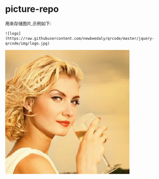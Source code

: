 # picture-repo



用来存储图片,示例如下:

	![logo](https://raw.githubusercontent.com/newbeedaly/qrcode/master/jquery-qrcode/img/logo.jpg)


![logo](https://raw.githubusercontent.com/newbeedaly/qrcode/master/jquery-qrcode/img/logo.jpg)
